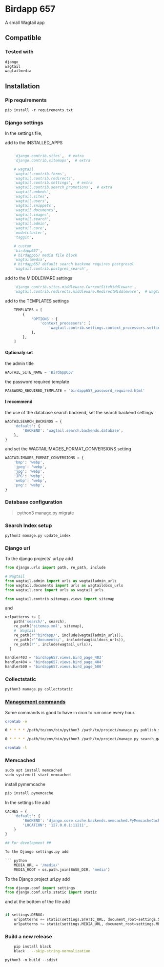 
# Birdapp 657 #

A small Wagtail app

## Compatible ##

### Tested with ###

``` Python
django
wagtail
wagtailmedia
```

## Installation ###
  
### Pip requirements ###

``` Python
pip install -r requirements.txt
```

### Django settings ###

In the settings file,

add to the INSTALLED_APPS

``` Python

    'django.contrib.sites',  # extra
    'django.contrib.sitemaps',  # extra

    # wagtail
    'wagtail.contrib.forms',
    'wagtail.contrib.redirects',
    'wagtail.contrib.settings',  # extra
    'wagtail.contrib.search_promotions',  # extra
    'wagtail.embeds',
    'wagtail.sites',
    'wagtail.users',
    'wagtail.snippets',
    'wagtail.documents',
    'wagtail.images',
    'wagtail.search',
    'wagtail.admin',
    'wagtail.core',
    'modelcluster',
    'taggit',

    # custom
    'birdapp657',
    # birdapp657 media file block
    'wagtailmedia',
    # birdapp657 default search backend requires postgresql
    'wagtail.contrib.postgres_search',

```

add to the MIDDLEWARE settings

``` python
    'django.contrib.sites.middleware.CurrentSiteMiddleware',
    'wagtail.contrib.redirects.middleware.RedirectMiddleware',  # wagtail
```

add to the TEMPLATES settings

``` python
    TEMPLATES = [
        {
            'OPTIONS': {
                'context_processors': [
                    'wagtail.contrib.settings.context_processors.settings',  # Extra
            },
        },
    ]
```

#### Optionaly set ####

the admin title

``` python
WAGTAIL_SITE_NAME = 'Birdapp657'
```

the password required template

``` python
PASSWORD_REQUIRED_TEMPLATE = 'birdapp657_password_required.html'
```

#### I recommend ####

the use of the database search backend, set the search backend settings

``` python
WAGTAILSEARCH_BACKENDS = {
    'default': {
        'BACKEND': 'wagtail.search.backends.database',
    },
}
```

and set the WAGTAILIMAGES_FORMAT_CONVERSIONS setting

``` python
WAGTAILIMAGES_FORMAT_CONVERSIONS = {
    'bmp': 'webp',
    'jpeg': 'webp',
    'jpg': 'webp',
    'JPG': 'webp',
    'webp': 'webp',
    'png': 'webp',
}
```

### Database configuration ###

> python3 manage.py migrate

### Search Index setup ###

``` Python
python3 manage.py update_index
```

### Django url ###

To the django projects' url.py add

``` python
from django.urls import path, re_path, include

# Wagtail
from wagtail.admin import urls as wagtailadmin_urls
from wagtail.documents import urls as wagtaildocs_urls
from wagtail.core import urls as wagtail_urls

from wagtail.contrib.sitemaps.views import sitemap
```

and

``` python
urlpatterns += [
    path('search/', search),
    re_path('sitemap.xml', sitemap),
    #  Wagtail
    re_path(r'^birdapp/', include(wagtailadmin_urls)),
    re_path(r'^documents/', include(wagtaildocs_urls)),
    re_path(r'', include(wagtail_urls)),
  ]
```

```python
handler403 = 'birdapp657.views.bird_page_403'
handler404 = 'birdapp657.views.bird_page_404'
handler500 = 'birdapp657.views.bird_page_500'
```

### Collectstatic ###

``` bash
python3 manage.py collectstatic
```

### [Management commands](https://docs.wagtail.io/en/stable/reference/management_commands.html) ###

Some commands is good to have in cron to run once every hour.

``` bash
crontab -e

0 * * * * /path/to/env/bin/python3 /path/to/project/manage.py publish_scheduled_pages

0 * * * * /path/to/env/bin/python3 /path/to/project/manage.py search_garbage_collect

crontab -l
```

### Memcached ###

``` Python
sudo apt install memcached
sudo systemctl start memcached
```

install pymemcache

``` Python
pip install pymemcache
```

In the settings file add

``` python
CACHES = {
    'default': {
        'BACKEND': 'django.core.cache.backends.memcached.PyMemcacheCache',
        'LOCATION': '127.0.0.1:11211',
    }
}

## For development ##

To the Django settings.py add

``` python
    MEDIA_URL = '/media/'
    MEDIA_ROOT = os.path.join(BASE_DIR, 'media')
```

To the Django project url.py add

``` python
from django.conf import settings
from django.conf.urls.static import static
```

and at the bottom of the file add

``` python

if settings.DEBUG:
    urlpatterns += static(settings.STATIC_URL, document_root=settings.STATIC_ROOT)
    urlpatterns += static(settings.MEDIA_URL, document_root=settings.MEDIA_ROOT)

```

### Build a new release ###

``` bash
    pip install black
    black . --skip-string-normalization
```

``` python
python3 -m build --sdist
```
